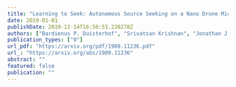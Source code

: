 ```yaml
---
title: "Learning to Seek: Autonomous Source Seeking on a Nano Drone Microcontroller with Deep Reinforcement Learning"
date: 2019-01-01
publishDate: 2019-12-14T16:50:53.220278Z
authors: ["Bardienus P. Duisterhof", "Srivatsan Krishnan", "Jonathan J. Cruz", "Colby R. Banbury", "William Fu", "Aleksandra Faust", "Guido C. H. E. de Croon", "Vijay Janapa Reddi"]
publication_types: ["0"]
url_pdf: "https://arxiv.org/pdf/1909.11236.pdf"
url_: "https://arxiv.org/abs/1909.11236"
abstract: ""
featured: false
publication: ""
---
```



